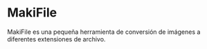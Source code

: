 # MakiFile
MakiFile es una pequeña herramienta de conversión de imágenes a diferentes extensiones de archivo. 